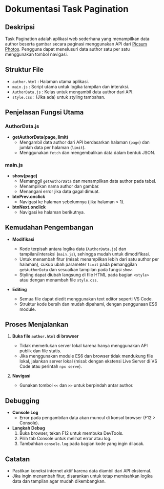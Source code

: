 # Dokumentasi Task Pagination

## Deskripsi

Task Pagination adalah aplikasi web sederhana yang menampilkan data author beserta gambar secara paginasi menggunakan API dari [Picsum Photos](https://picsum.photos/). Pengguna dapat menelusuri data author satu per satu menggunakan tombol navigasi.

## Struktur File

- `author.html` : Halaman utama aplikasi.
- `main.js` : Script utama untuk logika tampilan dan interaksi.
- `AuthorData.js` : Kelas untuk mengambil data author dari API.
- `style.css` : (Jika ada) untuk styling tambahan.

## Penjelasan Fungsi Utama

### AuthorData.js
- **getAuthorData(page, limit)**
  - Mengambil data author dari API berdasarkan halaman (`page`) dan jumlah data per halaman (`limit`).
  - Menggunakan `fetch` dan mengembalikan data dalam bentuk JSON.

### main.js
- **show(page)**
  - Memanggil `getAuthorData` dan menampilkan data author pada tabel.
  - Menampilkan nama author dan gambar.
  - Menangani error jika data gagal dimuat.
- **btnPrev.onclick**
  - Navigasi ke halaman sebelumnya (jika halaman > 1).
- **btnNext.onclick**
  - Navigasi ke halaman berikutnya.

## Kemudahan Pengembangan

- **Modifikasi**
  - Kode terpisah antara logika data (`AuthorData.js`) dan tampilan/interaksi (`main.js`), sehingga mudah untuk dimodifikasi.
  - Untuk menambah fitur (misal: menampilkan lebih dari satu author per halaman), cukup ubah parameter `limit` pada pemanggilan `getAuthorData` dan sesuaikan tampilan pada fungsi `show`.
  - Styling dapat diubah langsung di file HTML pada bagian `<style>` atau dengan menambah file `style.css`.

- **Editing**
  - Semua file dapat diedit menggunakan text editor seperti VS Code.
  - Struktur kode bersih dan mudah dipahami, dengan penggunaan ES6 module.

## Proses Menjalankan

1. **Buka file `author.html` di browser**
   - Tidak memerlukan server lokal karena hanya menggunakan API publik dan file statis.
   - Jika menggunakan module ES6 dan browser tidak mendukung file lokal, jalankan server lokal (misal: dengan ekstensi Live Server di VS Code atau perintah `npx serve`).

2. **Navigasi**
   - Gunakan tombol `<<` dan `>>` untuk berpindah antar author.

## Debugging

- **Console Log**
  - Error pada pengambilan data akan muncul di konsol browser (F12 > Console).
- **Langkah Debug**
  1. Buka browser, tekan F12 untuk membuka DevTools.
  2. Pilih tab Console untuk melihat error atau log.
  3. Tambahkan `console.log` pada bagian kode yang ingin dilacak.

## Catatan

- Pastikan koneksi internet aktif karena data diambil dari API eksternal.
- Jika ingin menambah fitur, disarankan untuk tetap memisahkan logika data dan tampilan agar mudah dikembangkan.
